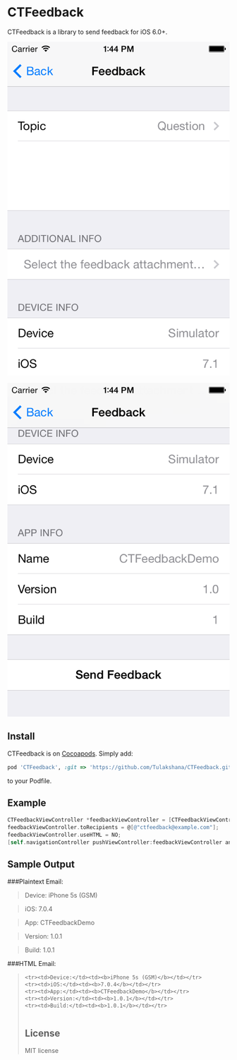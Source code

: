 CTFeedback
==========

CTFeedback is a library to send feedback for iOS 6.0+.

![Screenshot](https://raw.githubusercontent.com/Tulakshana/CTFeedback/master/screenshot1.png)

![Screenshot](https://raw.githubusercontent.com/Tulakshana/CTFeedback/master/screenshot2.png)

Install
----------
CTFeedback is on [Cocoapods](http://cocoapods.org). Simply add:

```Ruby
pod 'CTFeedback', :git => 'https://github.com/Tulakshana/CTFeedback.git'
```

to your Podfile.

Example
----------
```Objective-C
CTFeedbackViewController *feedbackViewController = [CTFeedbackViewController controllerWithTopics:CTFeedbackViewController.defaultTopics localizedTopics:CTFeedbackViewController.defaultLocalizedTopics];
feedbackViewController.toRecipients = @[@"ctfeedback@example.com"];
feedbackViewController.useHTML = NO;
[self.navigationController pushViewController:feedbackViewController animated:YES];
```

Sample Output
----------

###Plaintext Email:

> Device: iPhone 5s (GSM)

> iOS: 7.0.4

> App: CTFeedbackDemo

> Version: 1.0.1

> Build: 1.0.1

###HTML Email:

><table cellspacing=0 cellpadding=0>
	<tr><td>Device:</td><td><b>iPhone 5s (GSM)</b></td></tr>
	<tr><td>iOS:</td><td><b>7.0.4</b></td></tr>
	<tr><td>App:</td><td><b>CTFeedbackDemo</b></td></tr>
	<tr><td>Version:</td><td><b>1.0.1</b></td></tr>
	<tr><td>Build:</td><td><b>1.0.1</b></td></tr>
</table>

License
----------

MIT license
